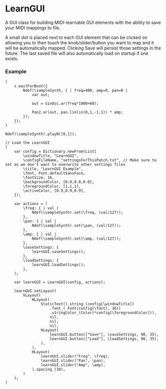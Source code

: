 # LearnGUI

A GUI class for building MIDI-learnable GUI elements with the ability to save your MIDI mappings to file.

A small dot is placed next to each GUI element that can be clicked on allowing you to then touch the knob/slider/button you want to map and it will be automatically mapped.
Clicking Save will persist those settings in the future. The last saved file will also automatically load on startup if one exists.

### Example
```
(
    s.waitForBoot({
        Ndef(\sampleSynth, { | freq=400, amp=0, pan=0 |
            var out;

            out = SinOsc.ar(freq*1000+60);

            Pan2.ar(out, pan.linlin(0,1,-1,1)) * amp;
        });
    });
)

Ndef(\sampleSynth).playN([0,1]);

// Load the LearnGUI
(
    var config = Dictionary.newFrom(List[
        \windowTitle, "LearnGUI",
        \configFileName, "settingsForThisPatch.txt", // Make sure to set as we don't want to overwrite other settings files
        \title, "LearnGUI Example",
        \font, Font.defaultSansFace,
        \fontSize, 16,
        \backgroundColor, [0.0,0.0,0.0],
        \foregroundColor, [1,1,1],
        \activeColor, [0.9,0.9,0.9],
    ]);

    var actions = (
        \freq: { | val |
            Ndef(\sampleSynth).set(\freq, (val/127));
        },
        \pan: { | val |
            Ndef(\sampleSynth).set(\pan, (val/127));
        },
        \amp: { | val |
            Ndef(\sampleSynth).set(\amp, (val/127));
        },
        \saveSettings: {
            learnGUI.saveSettings();
        },
        \loadSettings: {
            learnGUI.loadSettings();
        },
    );

    var learnGUI = LearnGUI(config, actions);

    learnGUI.setLayout(
        VLayout(
            HLayout(
                StaticText().string_(config[\windowTitle])
                    .font_( Font(config[\font], 36))
                    .stringColor_(Color(*config[\foregroundColor])),
                    nil,
                    nil,
                    nil,
                HLayout(
                    learnGUI.button(["Save"], \saveSettings, 90, 35),
                    learnGUI.button(["Load"], \loadSettings, 90, 35),
                ),
            ),
            HLayout(
                learnGUI.slider("Freq", \freq),
                learnGUI.slider("Pan", \pan),
                learnGUI.slider("Amp", \amp),
            ).spacing_(10),
        )
    );
)
```
